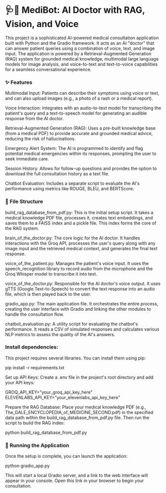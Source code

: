 # 🩺🤖 MediBot: AI Doctor with RAG, Vision, and Voice
This project is a sophisticated AI-powered medical consultation application built with Python and the Gradio framework. It acts as an AI "doctor" that can answer patient queries using a combination of voice, text, and image input. The application is powered by a Retrieval-Augmented Generation (RAG) system for grounded medical knowledge, multimodal large language models for image analysis, and voice-to-text and text-to-voice capabilities for a seamless conversational experience.

### ✨ Features
Multimodal Input: Patients can describe their symptoms using voice or text, and can also upload images (e.g., a photo of a rash or a medical report).

Voice Interaction: Integrates with an audio-to-text model for transcribing the patient's query and a text-to-speech model for generating an audible response from the AI doctor.

Retrieval-Augmented Generation (RAG): Uses a pre-built knowledge base (from a medical PDF) to provide accurate and grounded medical advice, reducing the risk of hallucinations.

Emergency Alert System: The AI is programmed to identify and flag potential medical emergencies within its responses, prompting the user to seek immediate care.

Session History: Allows for follow-up questions and provides the option to download the full consultation history as a text file.

Chatbot Evaluation: Includes a separate script to evaluate the AI's performance using metrics like ROUGE, BLEU, and BERTScore.

### 📁 File Structure
build_rag_database_from_pdf.py: This is the initial setup script. It takes a medical knowledge PDF file, processes it, creates text embeddings, and saves them to a FAISS index and a pickle file. This index forms the core of the RAG system.

brain_of_the_doctor.py: The core logic for the AI doctor. It handles interactions with the Groq API, processes the user's query along with any image input and the retrieved medical context, and generates the final text response.

voice_of_the_patient.py: Manages the patient's voice input. It uses the speech_recognition library to record audio from the microphone and the Groq Whisper model to transcribe it into text.

voice_of_the_doctor.py: Responsible for the AI doctor's voice output. It uses gTTS (Google Text-to-Speech) to convert the text response into an audio file, which is then played back to the user.

gradio_app.py: The main application file. It orchestrates the entire process, creating the user interface with Gradio and linking the other modules to handle the consultation flow.

chatbot_evaluation.py: A utility script for evaluating the chatbot's performance. It reads a CSV of simulated responses and calculates various NLP metrics to assess the quality of the AI's answers.

### Install dependencies:
This project requires several libraries. You can install them using pip:

pip install -r requirements.txt

Set up API Keys:
Create a .env file in the project's root directory and add your API keys:

GROQ_API_KEY="your_groq_api_key_here"
ELEVENLABS_API_KEY="your_elevenlabs_api_key_here"

Prepare the RAG Database:
Place your medical knowledge PDF (e.g., The_GALE_ENCYCLOPEDIA_of_MEDICINE_SECOND.pdf) in the specified data path within the build_rag_database_from_pdf.py file. Then run the script to build the RAG index:

python build_rag_database_from_pdf.py

### 🚀 Running the Application
Once the setup is complete, you can launch the application:

python gradio_app.py

This will start a local Gradio server, and a link to the web interface will appear in your console. Open this link in your browser to begin your consultation.
